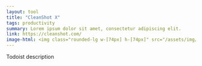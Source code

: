 ```yaml
---
layout: tool
title: "CleanShot X"
tags: productivity
summary: Lorem ipsum dolor sit amet, consectetur adipiscing elit.
link: https://cleanshot.com/
image-html: <img class="rounded-lg w-[74px] h-[74px]" src="/assets/img/stack/cleanshotx.png" alt="Cleanshot X">
---
```


Todoist description